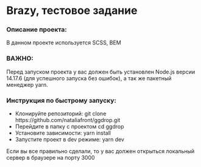 <h1>Brazy, тестовое задание</h1>
<h3>Описание проекта:</h3>
В данном проекте используется SCSS, BEM

<h3>ВАЖНО:</h3>
Перед запуском проекта у вас должен быть установлен Node.js версии 14.17.6 (для успешного запуска без ошибок), а так же пакетный менеджер yarn.

<h3>Инструкция по быстрому запуску:</h3>

<ul>
<li>Клонируйте репозиторий: git clone https://github.com/nataliafront/ggdrop.git</li>
<li>Перейдите в папку с проектом cd ggdrop</li>
<li>Установите зависимости: yarn install</li>
<li>Запустите проект в dev режиме: yarn dev</li>
</ul>

Если вы все правильно сделали, то у вас должен открыться локальный сервер в браузере на порту 3000
